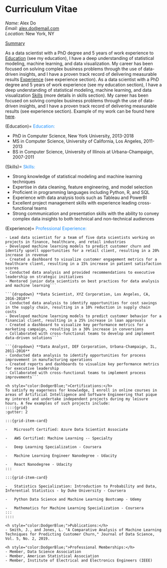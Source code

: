 # **Curriculum Vitae**

<i>Name:</i> Alex Do <br>
<i>Email:</i> <u>alex.do@email.com </u><br>
<i>Location:</i> New York, NY<br>


<u>Summary</u>

As a data scientist with a PhD degree and 5 years of work experience to [Education](Education) (see my education), I have a deep understanding of statistical modeling, machine learning, and data visualization. My career has been focused on solving complex business problems through the use of data-driven insights, and I have a proven track record of delivering measurable results [Experience](Experience) (see experience section). As a data scientist with a PhD degree and 5 years of work experience (see my education section), I have a deep understanding of statistical modeling, machine learning, and data visualization [Skills](Skills) (more details in skills section). My career has been focused on solving complex business problems through the use of data-driven insights, and I have a proven track record of delivering measurable results (see experience section). Example of my work can be found here [here](analysis_example.ipynb).

(Education)=
<h style="color:DodgerBlue;">Education:</h>

-   PhD in Computer Science, New York University, 2013-2018
-   MS in Computer Science, University of California, Los Angeles, 2011-2013
-   BS in Computer Science, University of Illinois at Urbana-Champaign, 2007-2011

(Skills)=
<h style="color:DodgerBlue;">Skills:</h>

-   Strong knowledge of statistical modeling and machine learning techniques
-   Expertise in data cleaning, feature engineering, and model selection
-   Proficient in programming languages including Python, R, and SQL
-   Experience with data analysis tools such as Tableau and PowerBI
-   Excellent project management skills with experience leading cross-functional teams
-   Strong communication and presentation skills with the ability to convey complex data insights to both technical and non-technical audiences

(Experience)=
<h style="color:DodgerBlue;">Professional Experience:</h>

```{dropdown} **Data Scientist, ABC Corporation, New York, NY, 2018-present** 
- Lead data scientist for a team of five data scientists working on projects in finance, healthcare, and retail industries 
- Developed machine learning models to predict customer churn and identify upsell opportunities for a retail client, resulting in a 20% increase in revenue 
- Created a dashboard to visualize customer engagement metrics for a healthcare client, resulting in a 15% increase in patient satisfaction scores 
- Conducted data analysis and provided recommendations to executive leadership on strategic initiatives 
- Mentored junior data scientists on best practices for data analysis and machine learning```

```{dropdown} **Data Scientist, XYZ Corporation, Los Angeles, CA, 2016-2018** 
- Conducted data analysis to identify opportunities for cost savings in the supply chain, resulting in a 10% reduction in supply chain costs 
- Developed machine learning models to predict customer behavior for a financial client, resulting in a 25% increase in loan approvals 
- Created a dashboard to visualize key performance metrics for a marketing campaign, resulting in a 30% increase in conversions 
- Collaborated with cross-functional teams to develop and implement data-driven solutions```

```{dropdown} **Data Analyst, DEF Corporation, Urbana-Champaign, IL, 2011-2016** 
- Conducted data analysis to identify opportunities for process improvement in manufacturing operations 
- Created reports and dashboards to visualize key performance metrics for executive leadership 
- Collaborated with cross-functional teams to implement process improvements```

<h style="color:DodgerBlue;">Certifications:</h>
To satisfy my eagerness for knowledge, I enroll in online courses in areas of Artificial Intelligence and Software Engineering that pique my interest and undertake independent projects during my leisure hours. A few examples of such projects include:
::::{grid}
:gutter: 2

:::{grid-item-card} 

-   Microsoft Certified: Azure Data Scientist Associate

-   AWS Certified: Machine Learning -- Specialty

-   Deep Learning Specialization - Coursera

-   Machine Learning Engineer Nanodegree - Udacity

-   React Nanodegree - Udacity
:::

:::{grid-item-card} 

-   Statistics Specialization: Introduction to Probability and Data, Inferential Statistics - by Duke University - Coursera

-   Python Data Science and Machine Learning Bootcamp - Udemy

-   Mathematics for Machine Learning Specialization - Coursera
:::
::::

<h style="color:DodgerBlue;">Publications:</h>
- Smith, J., and Jones, L. "A Comparative Analysis of Machine Learning Techniques for Predicting Customer Churn," Journal of Data Science, Vol. 5, No. 2, 2019.

<h style="color:DodgerBlue;">Professional Memberships:</h>
- Member, Data Science Association
- Member, American Statistical Association
- Member, Institute of Electrical and Electronics Engineers (IEEE)
 
